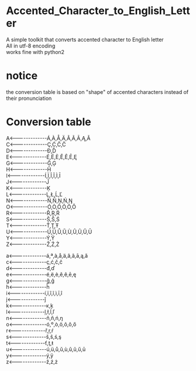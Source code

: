 # Accented_Character_to_English_Letter
A simple toolkit that converts accented character to English letter  
All in utf-8 encoding  
works fine with python2  
# notice
the conversion table is based on "shape" of accented characters instead of their pronunciation
# Conversion table
A<-------------Á,À,Å,Ä,Â,Ã,Ā,Ą,Ă  
C<-------------Ç,Ć,Č,Ĉ  
D<-------------Đ,Ď  
E<-------------É,Ë,È,Ě,Ê,Ē,Ę  
G<-------------Ĝ,Ģ  
H<-------------Ĥ  
I<-------------Í,Ï,Î,Ĩ,Ì,Ī  
J<-------------Ĵ  
K<-------------Ķ  
L<-------------Ļ,Ł,Ĺ,Ľ  
N<-------------Ñ,Ň,Ņ,Ń,Ŋ  
O<-------------Ó,Ò,Ö,Õ,Ô,Ő  
R<-------------Ř,Ŗ,Ŕ  
S<-------------Š,Ŝ,Ś  
T<-------------Ť,Ţ,Ŧ  
U<-------------Ú,Ü,Ů,Ŭ,Ù,Û,Ũ,Ű,Ū  
Y<-------------Ý,Ÿ  
Z<-------------Ž,Ź,Ż  

a<-------------á,ª,à,å,ä,â,ã,ā,ą,ă  
c<-------------ç,ć,č,ĉ  
d<-------------đ,ď  
e<-------------é,ë,è,ě,ê,ē,ę  
g<-------------ĝ,ģ  
h<-------------ĥ  
i<-------------í,ï,î,ĩ,ì,ī,î  
j<-------------ĵ  
k<-------------ĸ,ķ  
l<-------------ļ,ł,ĺ,ľ  
n<-------------ñ,ň,ń,ŋ  
o<-------------ó,º,ò,ö,õ,ô,ő  
r<-------------ř,ŗ,ŕ  
s<-------------š,ŝ,ś,ş  
t<-------------ť,ţ,ŧ  
u<-------------ú,ü,ů,ŭ,ù,û,ũ,ű,ū  
y<-------------ý,ÿ  
z<-------------ž,ź,ż  
